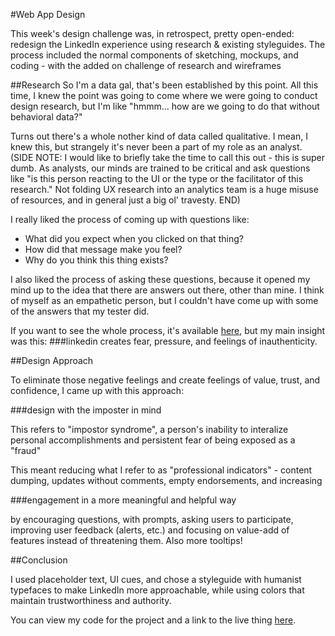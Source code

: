 #Web App Design

This week's design challenge was, in retrospect, pretty open-ended: redesign the LinkedIn experience using research & existing styleguides. The process included the normal components of sketching, mockups, and coding - with the added on challenge of research and wireframes

##Research
So I'm a data gal, that's been established by this point. All this time, I knew the point was going to come where we were going to conduct design research, but I'm like "hmmm... how are we going to do that without behavioral data?" 

Turns out there's a whole nother kind of data called qualitative. I mean, I knew this, but strangely it's never been a part of my role as an analyst. (SIDE NOTE: I would like to briefly take the time to call this out - this is super dumb. As analysts, our minds are trained to be critical and ask questions like "is this person reacting to the UI or the type or the facilitator of this research." Not folding UX research into an analytics team is a huge misuse of resources, and in general just a big ol' travesty. END)

I really liked the process of coming up with questions like: 

* What did you expect when you clicked on that thing? 
* How did that message make you feel?
* Why do you think this thing exists?

I also liked the process of asking these questions, because it opened my mind up to the idea that there are answers out there, other than mine. I think of myself as an empathetic person, but I couldn't have come up with some of the answers that my tester did. 

If you want to see the whole process, it's available [here](https://github.com/amaliebarras/linkedin-redesign), but my main insight was this: 
###linkedin creates fear, pressure, and feelings of inauthenticity. 

##Design Approach

To eliminate those negative feelings and create feelings of value, trust, and confidence, I came up with this approach: 

###design with the imposter in mind 

This refers to "impostor syndrome", a person's inability to interalize personal accomplishments and persistent fear of being exposed as a "fraud"

This meant reducing what I refer to as "professional indicators" - content dumping, updates without comments, empty endorsements, and increasing 

###engagement in a more meaningful and helpful way

by encouraging questions, with prompts, asking users to participate, improving user feedback (alerts, etc.) and focusing on value-add of features instead of threatening them. Also more tooltips! 

##Conclusion

I used placeholder text, UI cues, and chose a styleguide with humanist typefaces to make LinkedIn more approachable, while using colors that maintain trustworthiness and authority. 

You can view my code for the project and a link to the live thing [here](https://github.com/amaliebarras/linkedin-redesign).
